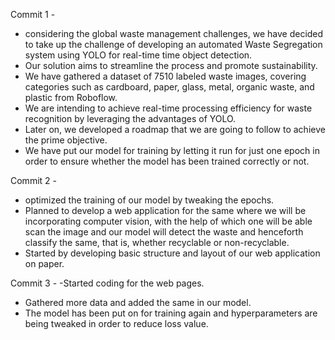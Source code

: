 Commit 1 -
- considering the global waste management challenges, we have decided to take up the challenge of developing an automated Waste Segregation system using        YOLO for real-time time object detection. 
- Our solution aims to streamline the process and promote sustainability.
- We have gathered a dataset of 7510 labeled waste images, covering categories such as cardboard, paper, glass, metal, organic waste, and plastic from Roboflow.
- We are intending to achieve real-time processing efficiency for waste recognition by leveraging the advantages of YOLO.
- Later on, we developed a roadmap that we are going to follow to achieve the prime objective.
- We have put our model for training by letting it run for just one epoch in order to ensure whether the model has been trained correctly or not.


Commit 2 -
- optimized the training of our model by tweaking the epochs.
- Planned to develop a web application for the same where we will be incorporating computer vision, with the help of which one will be able scan the image and our model will detect the waste and henceforth classify the same, that is, whether recyclable or non-recyclable.
- Started by developing basic structure and layout of our web application on paper.


Commit 3 -
-Started coding for the web pages. 
- Gathered more data and added the same in our model.
- The model has been put on for training again and hyperparameters are being tweaked in order to reduce loss value.
